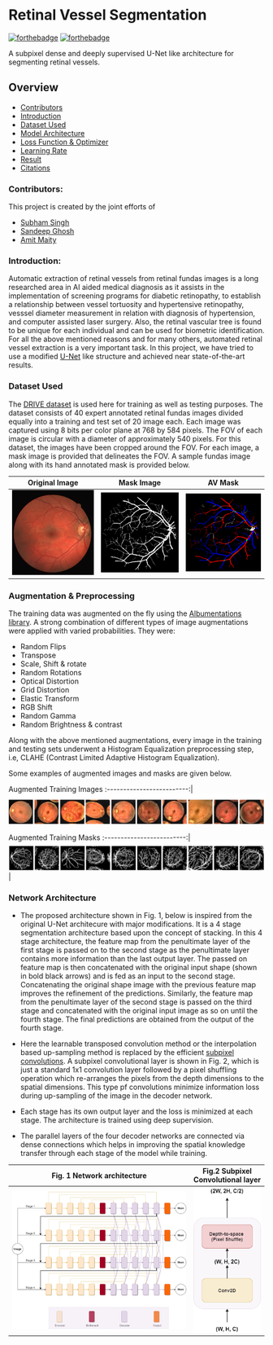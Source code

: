 # Retinal Vessel Segmentation
[![forthebadge](https://forthebadge.com/images/badges/made-with-python.svg)](https://www.python.org/)
[![forthebadge](https://forthebadge.com/images/badges/built-with-love.svg)](https://forthebadge.com)


A subpixel dense and deeply supervised U-Net like architecture for segmenting retinal vessels.

## Overview
* [Contributors](#Contributors)
* [Introduction](#Introduction)
* [Dataset Used](#Dataset-And-Preprocessing)
* [Model Architecture](#Network-Architecture)
* [Loss Function & Optimizer](#Loss-Function-And-Optimizer)
* [Learning Rate](#Learning-Rate)
* [Result](#Result)
* [Citations](#Citations)

### Contributors:
This project is created by the joint efforts of
* [Subham Singh](https://github.com/Subham2901)
* [Sandeep Ghosh](https://github.com/Sandeep2017)
* [Amit Maity](https://github.com/Neel1097)

### Introduction:
Automatic extraction of retinal vessels from retinal fundas images is a long researched area in AI aided medical diagnosis as it assists in the implementation of screening programs for diabetic retinopathy, to establish a relationship between vessel tortuosity and hypertensive retinopathy, vesssel diameter measurement in relation with diagnosis of hypertension, and computer assisted laser surgery. Also, the retinal vascular tree is found to be unique for each individual and can be used for biometric identification. 
For all the above mentioned reasons and for many others, automated retinal vessel extraction is a very important task. In this project, we have tried to use a modified [U-Net](https://arxiv.org/abs/1505.04597) like structure and achieved near state-of-the-art results. 

### Dataset Used
The [DRIVE dataset](https://drive.grand-challenge.org/) is used here for training as well as testing purposes.
The dataset consists of 40 expert annotated retinal fundas images divided equally into a training and test set of 20 image each. Each image was captured using 8 bits per color plane at 768 by 584 pixels. The FOV of each image is circular with a diameter of approximately 540 pixels. For this dataset, the images have been cropped around the FOV. For each image, a mask image is provided that delineates the FOV. 
A sample fundas image along with its hand annotated mask is provided below.

Original Image             |  Mask Image               |        AV Mask
:-------------------------:|:-------------------------:|:-------------------------:|
![](https://github.com/Sandeep2017/Retinal-Vessel-Segmentation/blob/master/img/29-training.png)  |  ![](https://github.com/Sandeep2017/Retinal-Vessel-Segmentation/blob/master/img/29_training.png)   |   ![](https://github.com/Sandeep2017/Retinal-Vessel-Segmentation/blob/master/img/29_training%20(2).png)

### Augmentation & Preprocessing

The training data was augmented on the fly using the [Albumentations library](https://albumentations.ai/).
A strong combination of different types of image augmentations were applied with varied probabilities. They were:
* Random Flips
* Transpose
* Scale, Shift & rotate
* Random Rotations
* Optical Distortion
* Grid Distortion
* Elastic Transform
* RGB Shift
* Random Gamma
* Random Brightness & contrast

Along with the above mentioned augmentations, every image in the training and testing sets underwent a Histogram Equalization preprocessing step, i.e, CLAHE (Contrast Limited Adaptive Histogram Equalization).

Some examples of augmented images and masks are given below.

Augmented Training Images
:-------------------------:|
![](https://github.com/Sandeep2017/Retinal-Vessel-Segmentation/blob/master/img/x.PNG)

Augmented Training Masks
:-------------------------:|
![](https://github.com/Sandeep2017/Retinal-Vessel-Segmentation/blob/master/img/y.PNG)|

### Network Architecture
* The proposed architecture shown in Fig. 1, below is inspired from the original U-Net architecure with major modifications. It is a 4 stage segmentation architecture based upon the concept of stacking. In this 4 stage architecture, the feature map from the penultimate layer of the first stage is passed on to the second stage as the penultimate layer contains more information than the last output layer. The passed on feature map is then concatenated with the original input shape (shown in bold black arrows) and is fed as an input to the second stage. Concatenating the original shape image with the previous feature map improves the refinement of the predictions. Similarly, the feature map from the penultimate layer of the second stage is passed on the third stage and concatenated with the original input image as so on until the fourth stage. The final predictions are obtained from the output of the fourth stage.

* Here the learnable transposed convolution method or the interpolation based up-sampling method is replaced by the efficient [subpixel convolutions](xxxxx).
A subpixel convolutional layer is shown in Fig. 2, which is just a standard 1x1 convolution layer followed by a pixel shuffling operation which re-arranges the pixels from the depth dimensions to the spatial dimensions. This type pf convolutions minimize information loss during up-sampling of the image in the decoder network.

* Each stage has its own output layer and the loss is minimized at each stage. The architecture is trained using deep supervision.

* The parallel layers of the four decoder networks are connected via dense connections which helps in improving the spatial knowledge transfer through each stage of the model while training.

Fig. 1 Network architecture | Fig.2 Subpixel Convolutional layer
:-------------------------:|:-------------------------:|
![](https://github.com/Sandeep2017/Retinal-Vessel-Segmentation/blob/master/img/Retina1.png) | ![](https://github.com/Sandeep2017/Retinal-Vessel-Segmentation/blob/master/img/subpixel2.png)



